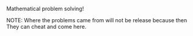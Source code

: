 Mathematical problem solving!

NOTE: Where the problems came from will not be release because then They can cheat and come here.